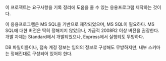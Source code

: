 ﻿이 프로젝트는 요구사항을 기록 정리에 도움을 줄 수 있는 응용프로그램 제작하는 것이다.

이 응용프로그램은 MS SQL을 기반으로 제작되었으며, MS SQL이 필요하다.
MS SQL에 대한 버전은 딱히 정해지지 않았으나, 가급적 2008R2 이상 버전을 권장한다.
개발 자체는 Standard에서 개발되었으나, Express에서 실행되도 무방하다.

DB 파일이름이나, 접속 계정 정보는 임의의 정보로 구성해도 무방하지만,
내부 스키마는 정해진대로 구성되어 있어야 한다.